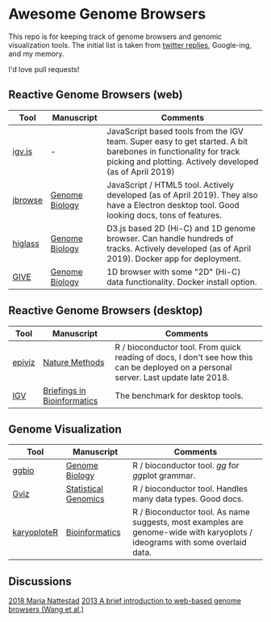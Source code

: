# Awesome Genome Browsers

This repo is for keeping track of genome browsers and genomic visualization tools. The initial list is taken from [twitter replies](https://twitter.com/David_McGaughey/status/1122878399159119872), Google-ing, and my memory.

I'd love pull requests!

## Reactive Genome Browsers (web)
Tool | Manuscript | Comments
---  | ---- | ----
[igv.js](https://github.com/igvteam/igv.js/) | - | JavaScript based tools from the IGV team. Super easy to get started. A bit barebones in functionality for track picking and plotting. Actively developed (as of April 2019)
[jbrowse](https://jbrowse.org) | [Genome Biology](https://www.ncbi.nlm.nih.gov/pubmed/27072794) | JavaScript / HTML5 tool. Actively developed (as of April 2019). They also have a Electron desktop tool. Good looking docs, tons of features. 
[higlass](http://higlass.io) | [Genome Biology](https://genomebiology.biomedcentral.com/articles/10.1186/s13059-018-1486-1) | D3.js based 2D (Hi-C) and 1D genome browser. Can handle hundreds of tracks. Actively developed (as of April 2019). Docker app for deployment. 
[GIVE](https://www.givengine.org) | [Genome Biology](https://genomebiology.biomedcentral.com/articles/10.1186/s13059-018-1465-6) | 1D browser with some "2D" (Hi-C) data functionality. Docker install option. 

## Reactive Genome Browsers (desktop)
Tool | Manuscript | Comments
--- | ---- | ----
[epiviz](https://epiviz.github.io) | [Nature Methods](https://www.ncbi.nlm.nih.gov/entrez/eutils/elink.fcgi?dbfrom=pubmed&retmode=ref&cmd=prlinks&id=25086505) | R / bioconductor tool. From quick reading of docs, I don't see how this can be deployed on a personal server. Last update late 2018. 
[IGV](https://software.broadinstitute.org/software/igv/) | [Briefings in Bioinformatics](https://academic.oup.com/bib/article/14/2/178/208453/Integrative-Genomics-Viewer-IGV-high-performance?searchresult=1) | The benchmark for desktop tools. 

## Genome Visualization 
Tool | Manuscript | Comments
--- | ---- | ----
[ggbio](https://bioconductor.org/packages/release/bioc/html/ggbio.html) |  [Genome Biology](https://genomebiology.biomedcentral.com/articles/10.1186/gb-2012-13-8-r77) | R / bioconductor tool. *gg* for *gg*plot grammar. 
[Gviz](http://bioconductor.org/packages/release/bioc/html/Gviz.html) | [Statistical Genomics](https://link.springer.com/protocol/10.1007%2F978-1-4939-3578-9_16) | R / bioconductor tool. Handles many data types. Good docs. 
[karyoploteR](https://bioconductor.org/packages/release/bioc/html/karyoploteR.html) | [Bioinformatics](https://academic.oup.com/bioinformatics/article/33/19/3088/3857734) |  R / Bioconductor tool. As name suggests, most examples are genome-wide with karyoplots / ideograms with some overlaid data. 

## Discussions
[2018 Maria Nattestad](https://medium.com/@Marianattestad/one-genome-browser-to-rule-them-all-cc41e2daccd7)
[2013 A brief introduction to web-based genome browsers (Wang et al.)](https://academic.oup.com/bib/article/14/2/131/208726)
